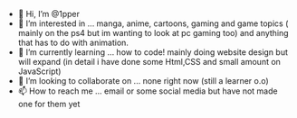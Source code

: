 - 👋 Hi, I’m @1pper
- 👀 I’m interested in ... manga, anime, cartoons, gaming and game topics ( mainly on the ps4 but im wanting to look at pc gaming too) and anything that has to do with animation.
- 🌱 I’m currently learning ... how to code! mainly doing website design but will expand (in detail i have done  some Html,CSS and small amount on JavaScript)
- 💞️ I’m looking to collaborate on ... none right now (still a learner o.o)
- 📫 How to reach me ... email or some social media but have not made one for them yet

<!---
1pper/1pper is a ✨ special ✨ repository because its `README.md` (this file) appears on your GitHub profile.
You can click the Preview link to take a look at your changes.
--->
